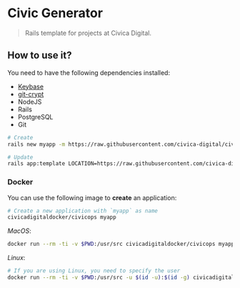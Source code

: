 # Civic Generator
> Rails template for projects at Civica Digital.

## How to use it?
You need to have the following dependencies installed:
- [Keybase](https://keybase.io/download)
- [git-crypt](https://github.com/AGWA/git-crypt/blob/master/INSTALL.md)
- NodeJS
- Rails
- PostgreSQL
- Git

```bash
# Create
rails new myapp -m https://raw.githubusercontent.com/civica-digital/civic-generator/master/civicops.rb

# Update
rails app:template LOCATION=https://raw.githubusercontent.com/civica-digital/civic-generator/master/civicops.rb
```

### Docker
You can use the following image to **create** an application:
```bash
# Create a new application with `myapp` as name
civicadigitaldocker/civicops myapp
```

_MacOS_:
```bash
docker run --rm -ti -v $PWD:/usr/src civicadigitaldocker/civicops myapp
```

_Linux_:
```bash
# If you are using Linux, you need to specify the user
docker run --rm -ti -v $PWD:/usr/src -u $(id -u):$(id -g) civicadigitaldocker/civicops myapp
```
